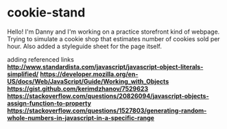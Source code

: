 # cookie-stand

Hello! I'm Danny and I'm working on a practice storefront kind of webpage. Trying to simulate a cookie shop that estimates number of cookies sold per hour. Also added a styleguide sheet for the page itself.

adding referenced links
**http://www.standardista.com/javascript/javascript-object-literals-simplified/**
**https://developer.mozilla.org/en-US/docs/Web/JavaScript/Guide/Working_with_Objects**
**https://gist.github.com/kerimdzhanov/7529623**
**https://stackoverflow.com/questions/20826094/javascript-objects-assign-function-to-property**
**https://stackoverflow.com/questions/1527803/generating-random-whole-numbers-in-javascript-in-a-specific-range**
